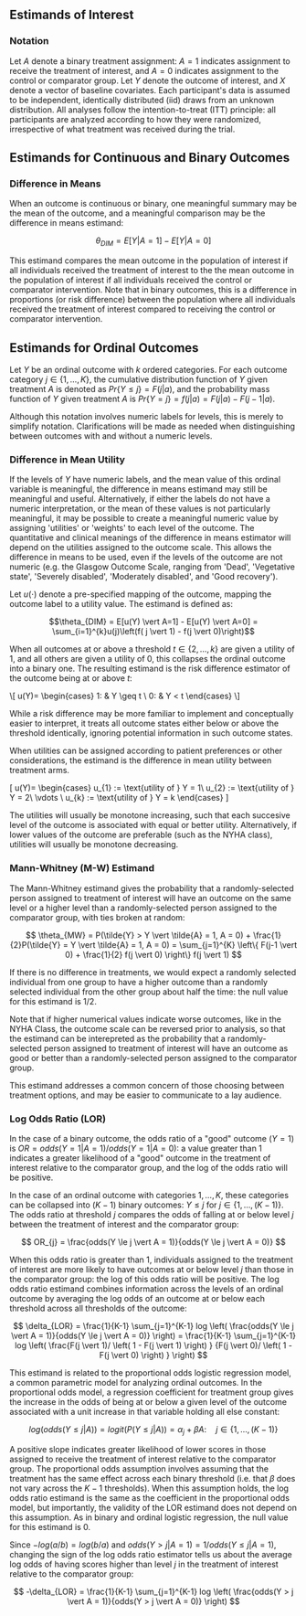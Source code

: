 ## Estimands of Interest


### Notation

Let $A$ denote a binary treatment assignment: $A = 1$ indicates assignment to receive the treatment of interest, and $A = 0$ indicates assignment to the control or comparator group. Let $Y$ denote the outcome of interest, and $X$ denote a vector of baseline covariates. Each participant's data is assumed to be independent, identically distributed (iid) draws from an unknown distribution. All analyses follow the intention-to-treat (ITT) principle: all participants are analyzed according to how they were randomized, irrespective of what treatment was received during the trial. 

## Estimands for Continuous and Binary Outcomes

### Difference in Means

When an outcome is continuous or binary, one meaningful summary may be the mean of the outcome, and a meaningful comparison may be the difference in means estimand:

$$\theta_{DIM} = E[Y \vert A = 1] - E[Y \vert A = 0]$$

This estimand compares the mean outcome in the population of interest if all individuals received the treatment of interest to the the mean outcome in the population of interest if all individuals received the control or comparator intervention. Note that in binary outcomes, this is a difference in proportions (or risk difference) between the population where all individuals received the treatment of interest compared to receiving the control or comparator intervention.


## Estimands for Ordinal Outcomes

Let $Y$ be an ordinal outcome with $k$ ordered categories. For each outcome category $j \in \{1, \ldots, K\}$, the cumulative distribution function of $Y$ given treatment $A$ is denoted as $Pr\left\{Y \le j\right\} = F(j \vert a)$, and the probability mass function of $Y$ given treatment $A$ is $Pr\left\{Y = j\right\} = f(j \vert a) = F(j \vert a) - F(j-1 \vert a)$. 

Although this notation involves numeric labels for levels, this is merely to simplify notation. Clarifications will be made as needed when distinguishing between outcomes with and without a numeric levels.

### Difference in Mean Utility

If the levels of $Y$ have numeric labels, and the mean value of this ordinal variable is meaningful, the difference in means estimand may still be meaningful and useful. Alternatively, if either the labels do not have a numeric interpretation, or the mean of these values is not particularly meaningful, it may be possible to create a meaningful numeric value by assigning 'utilities' or 'weights' to each level of the outcome. The quantitative and clinical meanings of the difference in means estimator will depend on the utilities assigned to the outcome scale. This allows the difference in means to be used, even if the levels of the outcome are not numeric (e.g. the Glasgow Outcome Scale, ranging from 'Dead', 'Vegetative state', 'Severely disabled', 'Moderately disabled', and 'Good recovery').

Let $u(\cdot)$ denote a pre-specified mapping of the outcome, mapping the outcome label to a utility value. The estimand is defined as:

$$\theta_{DIM} = E[u(Y) \vert A=1] - E[u(Y) \vert A=0] = \sum_{i=1}^{k}u(j)\left(f( j \vert 1) - f(j \vert 0)\right)$$

When all outcomes at or above a threshold $t \in \{2, \ldots, k\}$ are given a utility of 1, and all others are given a utility of 0, this collapses the ordinal outcome into a binary one. The resulting estimand is the risk difference estimator of the outcome being at or above $t$:

\\[
    u(Y)= 
\begin{cases}
    1: & Y \geq t \\
    0: & Y < t
\end{cases}
\\]

While a risk difference may be more familiar to implement and conceptually easier to interpret, it treats all outcome states either below or above the threshold identically, ignoring potential information in such outcome states.

When utilities can be assigned according to patient preferences or other considerations, the estimand is the difference in mean utility between treatment arms.

\[
    u(Y)= 
\begin{cases}
    u_{1} := \text{utility of } Y = 1\\
    u_{2} := \text{utility of } Y = 2\\
    \vdots \\
    u_{k} := \text{utility of } Y = k
\end{cases}
\]

The utilities will usually be monotone increasing, such that each succesive level of the outcome is associated with equal or better utility. Alternatively, if lower values of the outcome are preferable (such as the NYHA class), utilities will usually be monotone decreasing.

### Mann-Whitney (M-W) Estimand

The Mann-Whitney estimand gives the probability that a randomly-selected person assigned to treatment of interest will have an outcome on the same level or a higher level than a randomly-selected person assigned to the comparator group, with ties broken at random:

$$ \theta_{MW} = P(\tilde{Y} > Y \vert \tilde{A} = 1, A = 0) + \frac{1}{2}P(\tilde{Y} = Y \vert \tilde{A} = 1, A = 0) = \sum_{j=1}^{K} \left\{ F(j-1 \vert 0) + \frac{1}{2} f(j \vert 0) \right\} f(j \vert 1) $$

If there is no difference in treatments, we would expect a randomly selected individual from one group to have a higher outcome than a randomly selected individual from the other group about half the time: the null value for this estimand is $1/2$.

Note that if higher numerical values indicate worse outcomes, like in the NYHA Class, the outcome scale can be reversed prior to analysis, so that the estimand can be interepreted as the probability that a randomly-selected person assigned to treatment of interest will have an outcome as good or better than a randomly-selected person assigned to the comparator group.

This estimand addresses a common concern of those choosing between treatment options, and may be easier to communicate to a lay audience.


### Log Odds Ratio (LOR)

In the case of a binary outcome, the odds ratio of a "good" outcome ($Y=1$) is $OR = odds(Y = 1 \vert A = 1)/odds(Y = 1 \vert A = 0)$: a value greater than 1 indicates a greater likelihood of a "good" outcome in the treatment of interest relative to the comparator group, and the log of the odds ratio will be positive. 

In the case of an ordinal outcome with categories $1, \ldots, K$, these categories can be collapsed into $(K-1)$ binary outcomes: $Y \le j$ for $j \in \{1, \ldots, (K-1) \}$. The odds ratio at threshold $j$ compares the odds of falling at or below level $j$ between the treatment of interest and the comparator group: 

$$ OR_{j} = \frac{odds(Y \le j \vert A = 1)}{odds(Y \le j \vert A = 0)} $$

When this odds ratio is greater than 1, individuals assigned to the treatment of interest are more likely to have outcomes at or below level $j$ than those in the comparator group: the log of this odds ratio will be positive. The log odds ratio estimand combines information across the levels of an ordinal outcome by averaging the log odds of an outcome at or below each threshold across all thresholds of the outcome:

$$ \delta_{LOR} = \frac{1}{K-1} \sum_{j=1}^{K-1} log \left( \frac{odds(Y \le j \vert A = 1)}{odds(Y \le j \vert A = 0)} \right) = \frac{1}{K-1} \sum_{j=1}^{K-1} log \left( \frac{F(j \vert 1)/ \left( 1 - F(j \vert 1) \right) } {F(j \vert 0)/ \left( 1 - F(j \vert 0) \right) } \right) $$

This estimand is related to the proportional odds logistic regression model, a common parametric model for analyzing ordinal outcomes. In the proportional odds model, a regression coefficient for treatment group gives the increase in the odds of being at or below a given level of the outcome associated with a unit increase in that variable holding all else constant:

$$ log(odds(Y \le j \vert A)) = logit \left(P(Y \le j \vert A) \right) =  \alpha_{j} + \beta A: \quad j \in \{1, \ldots, (K-1)\} $$

A positive slope indicates greater likelihood of lower scores in those assigned to receive the treatment of interest relative to the comparator group. The proportional odds assumption involves assuming that the treatment has the same effect across each binary threshold (i.e. that $\beta$ does not vary across the $K-1$ thresholds). When this assumption holds, the log odds ratio estimand is the same as the coefficient in the proportional odds model, but importantly, the validity of the LOR estimand does not depend on this assumption. As in binary and ordinal logistic regression, the null value for this estimand is 0.


Since $-log(a/b) = log(b/a)$ and $odds(Y > j \vert A = 1) = 1/odds(Y \le j \vert A = 1)$, changing the sign of the log odds ratio estimator tells us about the average log odds of having scores higher than level $j$ in the treatment of interest relative to the comparator group:

$$ -\delta_{LOR} = \frac{1}{K-1} \sum_{j=1}^{K-1} log \left( \frac{odds(Y > j \vert A = 1)}{odds(Y > j \vert A = 0)} \right) $$
